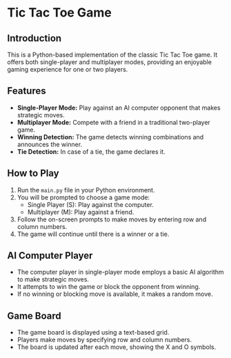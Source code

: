 # Tic Tac Toe Game

## Introduction
This is a Python-based implementation of the classic Tic Tac Toe game. It offers both single-player and multiplayer modes, providing an enjoyable gaming experience for one or two players.

## Features

- **Single-Player Mode:** Play against an AI computer opponent that makes strategic moves.
- **Multiplayer Mode:** Compete with a friend in a traditional two-player game.
- **Winning Detection:** The game detects winning combinations and announces the winner.
- **Tie Detection:** In case of a tie, the game declares it.

## How to Play

1. Run the `main.py` file in your Python environment.
2. You will be prompted to choose a game mode:
   - Single Player (S): Play against the computer.
   - Multiplayer (M): Play against a friend.
3. Follow the on-screen prompts to make moves by entering row and column numbers.
4. The game will continue until there is a winner or a tie.

## AI Computer Player

- The computer player in single-player mode employs a basic AI algorithm to make strategic moves.
- It attempts to win the game or block the opponent from winning.
- If no winning or blocking move is available, it makes a random move.

## Game Board

- The game board is displayed using a text-based grid.
- Players make moves by specifying row and column numbers.
- The board is updated after each move, showing the X and O symbols.
